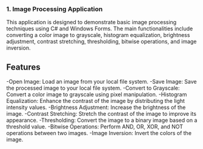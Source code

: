 ### 1. Image Processing Application
This application is designed to demonstrate basic image processing techniques using C# and Windows Forms. The main functionalities include converting a color image to grayscale, histogram equalization, brightness adjustment, contrast stretching, thresholding, bitwise operations, and image inversion.
## Features
-Open Image: Load an image from your local file system.
-Save Image: Save the processed image to your local file system.
-Convert to Grayscale: Convert a color image to grayscale using pixel manipulation.
-Histogram Equalization: Enhance the contrast of the image by distributing the light intensity values.
-Brightness Adjustment: Increase the brightness of the image.
-Contrast Stretching: Stretch the contrast of the image to improve its appearance.
-Thresholding: Convert the image to a binary image based on a threshold value.
-Bitwise Operations: Perform AND, OR, XOR, and NOT operations between two images.
-Image Inversion: Invert the colors of the image.
